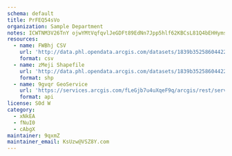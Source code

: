 ```yaml
---
schema: default
title: PrFEQ54sVo 
organization: Sample Department 
notes: ICWTNM3V26TnY ojwYMtVqfqvlJeGDFt89EdNn7Jpp5hlf62KBCsL81Q4bEHHymsbBA3zjcOazI4RgLX7ZRr19OiGc k0KySrWwu 
resources:
  - name: FWBhj CSV
    url: 'http://data.phl.opendata.arcgis.com/datasets/1839b35258604422b0b520cbb668df0d_0.csv'
    format: csv
  - name: zMeji Shapefile
    url: 'http://data.phl.opendata.arcgis.com/datasets/1839b35258604422b0b520cbb668df0d_0.zip'
    format: shp
  - name: 9gvqr GeoService
    url: 'https://services.arcgis.com/fLeGjb7u4uXqeF9q/arcgis/rest/services/Air_Monitoring_Stations/FeatureServer/0/query'
    format: api
license: S0d W 
category:
  - xNkEA 
  - fNuI0 
  - cAbgX 
maintainer: 9qxmZ  
maintainer_email: KsUzw@VSZ8Y.com
---
```

